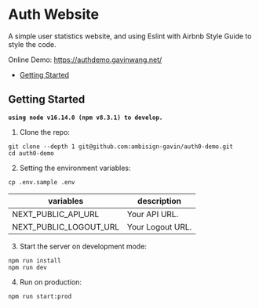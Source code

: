 # Auth Website

A simple user statistics website, and using Eslint with Airbnb Style Guide to style the code.

Online Demo: https://authdemo.gavinwang.net/

* [Getting Started](#GettingStarted)

## Getting Started<a id="GettingStarted"></a>

**`using node v16.14.0 (npm v8.3.1) to develop.`**

1. Clone the repo:

```
git clone --depth 1 git@github.com:ambisign-gavin/auth0-demo.git
cd auth0-demo
```

2. Setting the environment variables:
  
```
cp .env.sample .env
```

| variables | description |
| --- | --- |
| NEXT_PUBLIC_API_URL | Your API URL. |
| NEXT_PUBLIC_LOGOUT_URL | Your Logout URL. |

3. Start the server on development mode:

```
npm run install
npm run dev
```

4. Run on production:

```
npm run start:prod
```